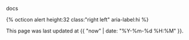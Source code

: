 docs

{% octicon alert height:32 class:"right left" aria-label:hi %}

This page was last updated at {{ "now" | date: "%Y-%m-%d %H:%M" }}.

